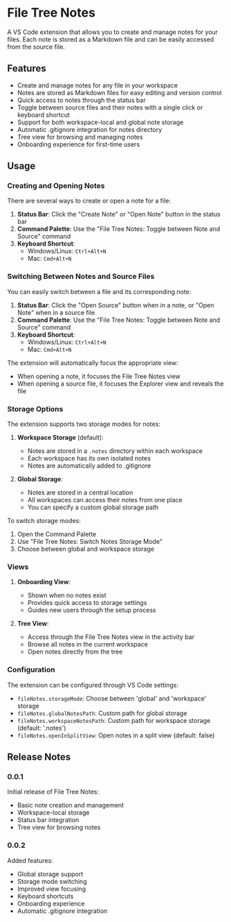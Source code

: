 # File Tree Notes

A VS Code extension that allows you to create and manage notes for your files. Each note is stored as a Markdown file and can be easily accessed from the source file.

## Features

- Create and manage notes for any file in your workspace
- Notes are stored as Markdown files for easy editing and version control
- Quick access to notes through the status bar
- Toggle between source files and their notes with a single click or keyboard shortcut
- Support for both workspace-local and global note storage
- Automatic .gitignore integration for notes directory
- Tree view for browsing and managing notes
- Onboarding experience for first-time users

## Usage

### Creating and Opening Notes

There are several ways to create or open a note for a file:

1. **Status Bar**: Click the "Create Note" or "Open Note" button in the status bar
2. **Command Palette**: Use the "File Tree Notes: Toggle between Note and Source" command
3. **Keyboard Shortcut**: 
   - Windows/Linux: `Ctrl+Alt+N`
   - Mac: `Cmd+Alt+N`

### Switching Between Notes and Source Files

You can easily switch between a file and its corresponding note:

1. **Status Bar**: Click the "Open Source" button when in a note, or "Open Note" when in a source file
2. **Command Palette**: Use the "File Tree Notes: Toggle between Note and Source" command
3. **Keyboard Shortcut**: 
   - Windows/Linux: `Ctrl+Alt+N`
   - Mac: `Cmd+Alt+N`

The extension will automatically focus the appropriate view:
- When opening a note, it focuses the File Tree Notes view
- When opening a source file, it focuses the Explorer view and reveals the file

### Storage Options

The extension supports two storage modes for notes:

1. **Workspace Storage** (default):
   - Notes are stored in a `.notes` directory within each workspace
   - Each workspace has its own isolated notes
   - Notes are automatically added to .gitignore

2. **Global Storage**:
   - Notes are stored in a central location
   - All workspaces can access their notes from one place
   - You can specify a custom global storage path

To switch storage modes:
1. Open the Command Palette
2. Use "File Tree Notes: Switch Notes Storage Mode"
3. Choose between global and workspace storage

### Views

1. **Onboarding View**:
   - Shown when no notes exist
   - Provides quick access to storage settings
   - Guides new users through the setup process

2. **Tree View**: 
   - Access through the File Tree Notes view in the activity bar
   - Browse all notes in the current workspace
   - Open notes directly from the tree



### Configuration

The extension can be configured through VS Code settings:

- `fileNotes.storageMode`: Choose between 'global' and 'workspace' storage
- `fileNotes.globalNotesPath`: Custom path for global storage
- `fileNotes.workspaceNotesPath`: Custom path for workspace storage (default: '.notes')
- `fileNotes.openInSplitView`: Open notes in a split view (default: false)

## Release Notes

### 0.0.1

Initial release of File Tree Notes:
- Basic note creation and management
- Workspace-local storage
- Status bar integration
- Tree view for browsing notes

### 0.0.2

Added features:
- Global storage support
- Storage mode switching
- Improved view focusing
- Keyboard shortcuts
- Onboarding experience
- Automatic .gitignore integration